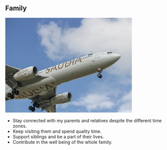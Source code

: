 ## Family
![Family](45088232795_9e8dda0f47_w.jpg)
- Stay connected with my parents and relatives despite the different time zones.
- Keep visiting them and spend quality time.
- Support siblings and be a part of their lives.
- Contribute in the well being of the whole family.